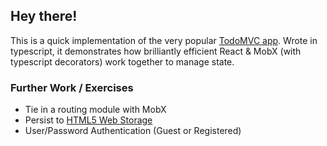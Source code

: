 ## Hey there!

This is a quick implementation of the very popular [TodoMVC app](http://todomvc.com/). Wrote in typescript, it demonstrates how brilliantly efficient React & MobX (with typescript decorators) work together to manage state.

### Further Work / Exercises
- Tie in a routing module with MobX
- Persist to [HTML5 Web Storage](https://developer.mozilla.org/en-US/docs/Web/API/Window/localStorage)
- User/Password Authentication (Guest or Registered)
